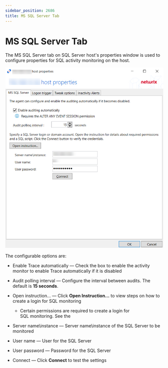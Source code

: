 ```yaml
---
sidebar_position: 2686
title: MS SQL Server Tab
---
```


# MS SQL Server Tab

The MS SQL Server tab on SQL Server host's properties window is used to configure properties for SQL activity monitoring on the host.

![MS SQL Server Tab](../../../../../../../static/images/ActivityMonitor_8.0/Content/Resources/Images/ActivityMonitor/HostProperties/MSSQLServerTab/MSSQLServerTab.png "MS SQL Server Tab")

The configurable options are:

* Enable Trace automatically — Check the box to enable the activity monitor to enable Trace automatically if it is disabled
* Audit polling interval — Configure the interval between audits. The default is **15 seconds**.
* Open instruction... — Click **Open Instruction...** to view steps on how to create a login for SQL monitoring

  * Certain permissions are required to create a login for SQL monitoring. See the
* Server name\instance — Server name\instance of the SQL Server to be monitored
* User name — User for the SQL Server
* User password — Password for the SQL Server
* Connect — Click **Connect** to test the settings